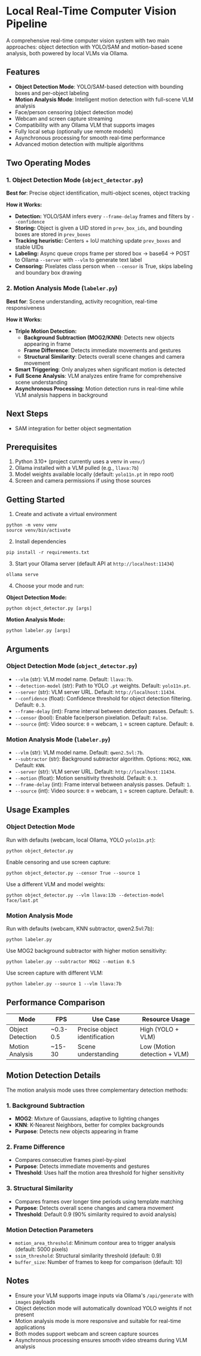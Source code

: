 # Local Real-Time Computer Vision Pipeline
A comprehensive real-time computer vision system with two main approaches: object detection with YOLO/SAM and motion-based scene analysis, both powered by local VLMs via Ollama.

## Features
- **Object Detection Mode**: YOLO/SAM-based detection with bounding boxes and per-object labeling
- **Motion Analysis Mode**: Intelligent motion detection with full-scene VLM analysis
- Face/person censoring (object detection mode)
- Webcam and screen capture streaming
- Compatibility with any Ollama VLM that supports images
- Fully local setup (optionally use remote models)
- Asynchronous processing for smooth real-time performance
- Advanced motion detection with multiple algorithms

## Two Operating Modes

### 1. Object Detection Mode (`object_detector.py`)
**Best for**: Precise object identification, multi-object scenes, object tracking

**How it Works:**
- **Detection:** YOLO/SAM infers every `--frame-delay` frames and filters by `--confidence`
- **Storing:** Object is given a UID stored in `prev_box_ids`, and bounding boxes are stored in `prev_boxes`
- **Tracking heuristic:** Centers + IoU matching update `prev_boxes` and stable UIDs
- **Labeling:** Async queue crops frame per stored box -> base64 -> POST to Ollama `--server` with `--vlm` to generate text label
- **Censoring:** Pixelates class person when `--censor` is True, skips labeling and boundary box drawing

### 2. Motion Analysis Mode (`labeler.py`)
**Best for**: Scene understanding, activity recognition, real-time responsiveness

**How it Works:**
- **Triple Motion Detection:**
  - **Background Subtraction (MOG2/KNN)**: Detects new objects appearing in frame
  - **Frame Difference**: Detects immediate movements and gestures
  - **Structural Similarity**: Detects overall scene changes and camera movement
- **Smart Triggering**: Only analyzes when significant motion is detected
- **Full Scene Analysis**: VLM analyzes entire frame for comprehensive scene understanding
- **Asynchronous Processing**: Motion detection runs in real-time while VLM analysis happens in background
## Next Steps
- SAM integration for better object segmentation

## Prerequisites
1. Python 3.10+ (project currently uses a venv in `venv/`)
2. Ollama installed with a VLM pulled (e.g., `llava:7b`)
3. Model weights available locally (default: `yolo11n.pt` in repo root)
4. Screen and camera permissions if using those sources

## Getting Started
1. Create and activate a virtual environment
```
python -m venv venv
source venv/bin/activate
```
2. Install dependencies
```
pip install -r requirements.txt
```
3. Start your Ollama server (default API at `http://localhost:11434`)
```
ollama serve
```
4. Choose your mode and run:

**Object Detection Mode:**
```
python object_detector.py [args]
```

**Motion Analysis Mode:**
```
python labeler.py [args]
```

## Arguments

### Object Detection Mode (`object_detector.py`)
- `--vlm` (str): VLM model name. Default: `llava:7b`.
- `--detection-model` (str): Path to YOLO `.pt` weights. Default: `yolo11n.pt`.
- `--server` (str): VLM server URL. Default: `http://localhost:11434`.
- `--confidence` (float): Confidence threshold for object detection filtering. Default: `0.3`.
- `--frame-delay` (int): Frame interval between detection passes. Default: `5`.
- `--censor` (bool): Enable face/person pixelation. Default: `False`.
- `--source` (int): Video source: `0` = webcam, `1` = screen capture. Default: `0`.

### Motion Analysis Mode (`labeler.py`)
- `--vlm` (str): VLM model name. Default: `qwen2.5vl:7b`.
- `--subtractor` (str): Background subtractor algorithm. Options: `MOG2`, `KNN`. Default: `KNN`.
- `--server` (str): VLM server URL. Default: `http://localhost:11434`.
- `--motion` (float): Motion sensitivity threshold. Default: `0.3`.
- `--frame-delay` (int): Frame interval between analysis passes. Default: `1`.
- `--source` (int): Video source: `0` = webcam, `1` = screen capture. Default: `0`.

## Usage Examples

### Object Detection Mode
Run with defaults (webcam, local Ollama, YOLO `yolo11n.pt`):
```
python object_detector.py
```

Enable censoring and use screen capture:
```
python object_detector.py --censor True --source 1
```

Use a different VLM and model weights:
```
python object_detector.py --vlm llava:13b --detection-model face/last.pt
```

### Motion Analysis Mode
Run with defaults (webcam, KNN subtractor, qwen2.5vl:7b):
```
python labeler.py
```

Use MOG2 background subtractor with higher motion sensitivity:
```
python labeler.py --subtractor MOG2 --motion 0.5
```

Use screen capture with different VLM:
```
python labeler.py --source 1 --vlm llava:7b
```

## Performance Comparison

| Mode | FPS | Use Case | Resource Usage |
|------|-----|----------|----------------|
| Object Detection | ~0.3-0.5 | Precise object identification | High (YOLO + VLM) |
| Motion Analysis | ~15-30 | Scene understanding | Low (Motion detection + VLM) |

## Motion Detection Details

The motion analysis mode uses three complementary detection methods:

### 1. Background Subtraction
- **MOG2**: Mixture of Gaussians, adaptive to lighting changes
- **KNN**: K-Nearest Neighbors, better for complex backgrounds
- **Purpose**: Detects new objects appearing in frame

### 2. Frame Difference
- Compares consecutive frames pixel-by-pixel
- **Purpose**: Detects immediate movements and gestures
- **Threshold**: Uses half the motion area threshold for higher sensitivity

### 3. Structural Similarity
- Compares frames over longer time periods using template matching
- **Purpose**: Detects overall scene changes and camera movement
- **Threshold**: Default 0.9 (90% similarity required to avoid analysis)

### Motion Detection Parameters
- `motion_area_threshold`: Minimum contour area to trigger analysis (default: 5000 pixels)
- `ssim_threshold`: Structural similarity threshold (default: 0.9)
- `buffer_size`: Number of frames to keep for comparison (default: 10)

## Notes
- Ensure your VLM supports image inputs via Ollama's `/api/generate` with `images` payloads
- Object detection mode will automatically download YOLO weights if not present
- Motion analysis mode is more responsive and suitable for real-time applications
- Both modes support webcam and screen capture sources
- Asynchronous processing ensures smooth video streams during VLM analysis
